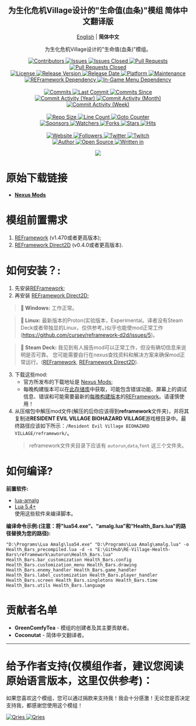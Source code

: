<p align="center">
	<h2 align="center"><b>为生化危机Village设计的"生命值(血条)"模组 简体中文翻译版</b></h2>
	<p align="center">
		<a href="README.md">English</a> | <b>简体中文</b>
	</p>
	<p align="center">为生化危机Village设计的"生命值(血条)"模组。</p>
</p>

<p align="center">
	<a href="https://github.com/GreenComfyTea/RE-Village-Health-Bars/graphs/contributors">
		<img alt="Contributors" src="https://custom-icon-badges.demolab.com/github/contributors/GreenComfyTea/RE-Village-Health-Bars?logo=person-add" />
	</a>
	<a href="https://github.com/GreenComfyTea/RE-Village-Health-Bars/issues">
		<img alt="Issues" src="https://custom-icon-badges.demolab.com/github/issues/GreenComfyTea/RE-Village-Health-Bars?logo=issue-opened" />
	</a>
	<a href="https://github.com/GreenComfyTea/RE-Village-Health-Bars/issues">
		<img alt="Issues Closed" src="https://custom-icon-badges.demolab.com/github/issues-closed/GreenComfyTea/RE-Village-Health-Bars?logo=issue-closed" />
	</a>
	<a href="https://github.com/GreenComfyTea/RE-Village-Health-Bars/pulls">
		<img alt="Pull Requests" src="https://custom-icon-badges.demolab.com/github/issues-pr/GreenComfyTea/RE-Village-Health-Bars?logo=git-pull-request" />
	</a>
	<a href="https://github.com/GreenComfyTea/RE-Village-Health-Bars/pulls">
		<img alt="Pull Requests Closed" src="https://custom-icon-badges.demolab.com/github/issues-pr-closed/GreenComfyTea/RE-Village-Health-Bars?logo=git-pull-request-closed" />
	</a>
	<br>
	<a href="https://github.com/GreenComfyTea/RE-Village-Health-Bars/blob/main/LICENSE">
		<img alt="License" src="https://custom-icon-badges.demolab.com/github/license/GreenComfyTea/RE-Village-Health-Bars?logo=law" />
	</a>
	<a href="https://github.com/GreenComfyTea/RE-Village-Health-Bars/releases">
		<img alt="Release Version" src="https://custom-icon-badges.demolab.com/github/v/release/GreenComfyTea/RE-Village-Health-Bars?logo=tag" />
	</a>
	<a href="https://github.com/GreenComfyTea/RE-Village-Health-Bars/releases">
		<img alt="Release Date" src="https://custom-icon-badges.demolab.com/github/release-date/GreenComfyTea/RE-Village-Health-Bars?logo=clock" />
	</a>
	<a href="">
		<img alt="Platform" src="https://custom-icon-badges.demolab.com/badge/platform-win%20%7C%20linux%20%7C%20steam%20deck-blue?logo=device-desktop" />
	</a>
	<a href="">
		<img alt="Maintenance" src="https://custom-icon-badges.demolab.com/maintenance/yes/2024?logo=tools" />
	</a>
	<br>
	<a href="https://nexusmods.com/residentevilvillage/mods/60">
		<img alt="REFramework Dependency" src="https://custom-icon-badges.demolab.com/badge/dependency-REFramework%20v1.470%2B-green?logo=package-dependencies" />
	</a>
   	<a href="https://nexusmods.com/residentevilvillage/mods/400">
		<img alt="In-Game Menu Dependency" src="https://custom-icon-badges.demolab.com/badge/dependency-REFramework%20Direct2D%20v0.4.0%2B-yellow?logo=package-dependencies" />
	</a>
	<br>
	<br>
	<a href="https://github.com/GreenComfyTea/RE-Village-Health-Bars/commits/main">
		<img alt="Commits" src="https://custom-icon-badges.demolab.com/github/commit-activity/t/GreenComfyTea/RE-Village-Health-Bars?logo=git-commit" />
	</a>
	<a href="https://github.com/GreenComfyTea/RE-Village-Health-Bars/commits/main">
		<img alt="Last Commit" src="https://custom-icon-badges.demolab.com/github/last-commit/GreenComfyTea/RE-Village-Health-Bars?logo=git-commit" />
	</a>
	<a href="https://github.com/GreenComfyTea/RE-Village-Health-Bars/commits/main">
		<img alt="Commits Since" src="https://custom-icon-badges.demolab.com/github/commits-since/GreenComfyTea/RE-Village-Health-Bars/latest?logo=git-commit" />
	</a>
	<br>
	<a href="https://github.com/GreenComfyTea/RE-Village-Health-Bars/graphs/commit-activity">
		<img alt="Commit Activity (Year)" src="https://custom-icon-badges.demolab.com/github/commit-activity/y/GreenComfyTea/RE-Village-Health-Bars?logo=pulse" />
	</a>
	<a href="https://github.com/GreenComfyTea/RE-Village-Health-Bars/graphs/commit-activity">
		<img alt="Commit Activity (Month)" src="https://custom-icon-badges.demolab.com/github/commit-activity/m/GreenComfyTea/RE-Village-Health-Bars?logo=pulse" />
	</a>
	<a href="https://github.com/GreenComfyTea/RE-Village-Health-Bars/graphs/commit-activity">
		<img alt="Commit Activity (Week)" src="https://custom-icon-badges.demolab.com/github/commit-activity/w/GreenComfyTea/RE-Village-Health-Bars?logo=pulse" />
	</a>
	<br>
	<br>
	<a href="">
		<img alt="Repo Size" src="https://custom-icon-badges.demolab.com/github/repo-size/GreenComfyTea/RE-Village-Health-Bars?logo=database" />
	</a>
	<a href="">
		<img alt="Line Count" src="https://sloc.xyz/github/GreenComfyTea/RE-Village-Health-Bars" />
	</a>
	<a href="">
		<img alt="Goto Counter" src="https://custom-icon-badges.demolab.com/github/search/GreenComfyTea/RE-Village-Health-Bars/goto?logo=git-compare" />
	</a>
	<br>
	<a href="https://github.com/sponsors/GreenComfyTea">
		<img alt="Sponsors" src="https://custom-icon-badges.demolab.com/github/sponsors/GreenComfyTea?logo=heart" />
	</a>
	<a href="https://github.com/GreenComfyTea/RE-Village-Health-Bars/watchers">
		<img alt="Watchers" src="https://custom-icon-badges.demolab.com/github/watchers/GreenComfyTea/RE-Village-Health-Bars?logo=eye" />
	</a>
	<a href="https://github.com/GreenComfyTea/RE-Village-Health-Bars/forks">
		<img alt="Forks" src="https://custom-icon-badges.demolab.com/github/forks/GreenComfyTea/RE-Village-Health-Bars?logo=repo-forked" />
	</a>
	<a href="https://github.com/GreenComfyTea/RE-Village-Health-Bars/stargazers">
		<img alt="Stars" src="https://custom-icon-badges.demolab.com/github/stars/GreenComfyTea/RE-Village-Health-Bars?logo=star" />
	</a>
	<a href="https://github.com/GreenComfyTea/RE-Village-Health-Bars/graphs/traffic">
		<img alt="Hits" src="https://custom-icon-badges.demolab.com/endpoint?url=https://hits.dwyl.com/GreenComfyTea/RE-Village-Health-Bars.json?color=blue&logo=eye" />
	</a>
	<br>
	<br>
	<a href="https://nexusmods.com/residentevilvillage/mods/401">
		<img alt="Website" src="https://custom-icon-badges.demolab.com/website?down_color=red&down_message=down&up_color=brightgreen&up_message=up&logo=link&url=https://nexusmods.com/residentevilvillage/mods/401" />
	</a>
	<a href="https://github.com/GreenComfyTea?tab=followers">
		<img alt="Followers" src="https://custom-icon-badges.demolab.com/github/followers/GreenComfyTea?logo=people" />
	</a>
	<a href="https://twitter.com/GreenComfyTea">
		<img alt="Twitter" src="https://img.shields.io/twitter/follow/GreenComfyTea?logo=twitter" />
	</a>
	<a href="https://twitch.tv/GreenComfyTea">
		<img alt="Twitch" src="https://img.shields.io/twitch/status/GreenComfyTea?logo=twitch" />
	</a>
	<br>
	<a href="https://github.com/GreenComfyTea">
		<img alt="Author" src="https://custom-icon-badges.demolab.com/badge/author-GreenComfyTea-green?logo=person" />
	</a>
	<a href="https://github.com/topics/open-source">
		<img alt="Open Source" src="https://img.shields.io/badge/open%20source-%20yes-brightgreen?logo=openvpn" />
	</a>
	<a href="https://cursey.github.io/reframework-book/index.html#lua-scripting">
		<img alt="Written in" src="https://custom-icon-badges.demolab.com/badge/written in-lua-000080?logo=terminal" />
	</a>
</p>

<p align="center">
	<a>
		<img align="center" src="https://user-images.githubusercontent.com/30152047/226180919-2ddaacc2-f8c7-4688-8ec0-1958da87f91a.png" />
	</a>
</p>

# 原始下载链接  
* **[Nexus Mods](https://nexusmods.com/residentevilvillage/mods/401)**  

# 模组前置需求  
1. [REFramework](https://nexusmods.com/residentevilvillage/mods/60) (v1.470或者更高版本);
2. [REFramework Direct2D](https://nexusmods.com/residentevilvillage/mods/400) (v0.4.0或者更高版本).

# 如何安装？:
1. 先安装[REFramework](https://nexusmods.com/residentevilvillage/mods/60);
2. 再安装 [REFramework Direct2D](https://nexusmods.com/residentevilvillage/mods/400);
>**:pushpin: Windows:** 工作正常。  
  
>**:pushpin: Linux:** 最新版本的Proton(实验版本，Experimental。译者没有Steam Deck或者带独显的Linux，仅供参考。)似乎也能使mod正常工作 (https://github.com/cursey/reframework-d2d/issues/5)。
  
>**:pushpin: Steam Deck:** 我见到有人报告mod可以正常工作，但没有确切信息来说明是否可靠。 您可能需要自行在nexus查找资料和解决方案来确保mod正常运行。([REFramework](https://nexusmods.com/residentevilvillage/mods/60), [REFramework Direct2D](https://nexusmods.com/monsterhunterrise/mods/134)).
   

3. 下载这些mod:
    * 官方所发布的下载地址是 [Nexus Mods](https://www.nexusmods.com/residentevilvillage/mods/401);
    * 每晚构建版本可以在[此存储库](https://github.com/GreenComfyTea/RE-Village-Health-Bars)中获取，可能包含错误功能、屏幕上的调试信息、错误和可能需要最新的[每晚构建版本](https://github.com/praydog/REFramework-nightly/releases)的[REFramework](https://nexusmods.com/residentevilvillage/mods/60)。请谨慎使用！  
4. 从压缩包中解压mod文件(解压的后你应该得到**reframework**文件夹)，并将其复制进**RESIDENT EVIL VILLAGE BIOHAZARD VILLAGE**游戏根目录中。最终路径应该如下所示：`/Resident Evil Village BIOHAZARD VILLAGE/reframework/`。
   > reframework文件夹目录下应该有 `autorun`,`data`,`font` 这三个文件夹。
  
# 如何编译?
**前置软件:**
+ [lua-amalg](https://github.com/siffiejoe/lua-amalg)    
+ [Lua 5.4+](https://lua.org/)  
使用这些软件来编译脚本。  
  
**编译命令示例:(注意：将"lua54.exe”、“amalg.lua”和“Health_Bars.lua"的路径替换为您的路径):**  

`"D:\Programs\Lua Amalg\lua54.exe" "D:\Programs\Lua Amalg\amalg.lua" -o Health_Bars_precompiled.lua -d -s "E:\GitHub\RE-Village-Health-Bars\reframework\autorun\Health_Bars.lua" Health_Bars.bar_customization Health_Bars.config Health_Bars.customization_menu Health_Bars.drawing Health_Bars.enemy_handler Health_Bars.game_handler Health_Bars.label_customization Health_Bars.player_handler Health_Bars.screen Health_Bars.singletons Health_Bars.time Health_Bars.utils Health_Bars.language`
  
# 贡献者名单  
+ **GreenComfyTea** - 模组的创建者及其主要贡献者。  
+ **Coconutat** - 简体中文翻译者。  
  
***
# 给予作者支持(仅模组作者，建议您阅读原始语言版本，这里仅供参考)：

如果您喜欢这个模组，您可以通过捐款来支持我！我会十分感激！无论您是否决定支持我，都感谢您使用这个模组！

 <a href="https://streamelements.com/GreenComfyTea/tip">
  <img alt="Qries" src="https://panels.twitch.tv/panel-48897356-image-c6155d48-b689-4240-875c-f3141355cb56">
</a>
<a href="https://ko-fi.com/GreenComfyTea">
  <img alt="Qries" src="https://panels.twitch.tv/panel-48897356-image-c2fcf835-87e4-408e-81e8-790789c7acbc">
</a>
